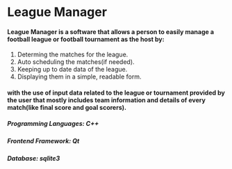 # League Manager

#### League Manager is a software that allows a person to easily manage a football league or football tournament as the host by:
1. Determing the matches for the league.
2. Auto scheduling the matches(if needed).
3. Keeping up to date data of the league.
4. Displaying them in a simple, readable form.
#### with the use of input data related to the league or tournament provided by the user that mostly includes team information and details of every match(like final score and goal scorers).

##### Programming Languages: C++ 
##### Frontend Framework: Qt
##### Database: sqlite3

